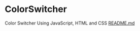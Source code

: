 # ColorSwitcher
Color Switcher Using JavaScript, HTML and CSS
[README.md](https://github.com/Fledtrain/ColorSwitcher/files/10340605/README.md)

